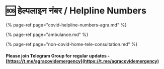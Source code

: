 # 🆘 हेल्पलाइन नंबर / Helpline Numbers

{% page-ref page="covid-helpline-numbers-agra.md" %}

{% page-ref page="ambulance.md" %}

{% page-ref page="non-covid-home-tele-consultation.md" %}

#### Please join Telegram Group for regular updates - [https://t.me/agracovidemergency](https://t.me/agracovidemergency)

